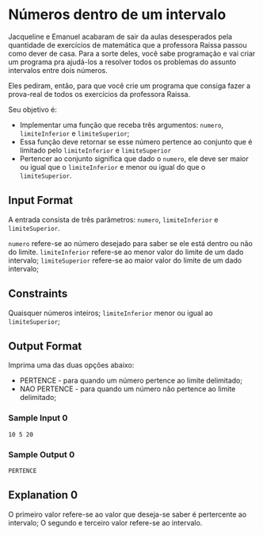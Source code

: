 # Números dentro de um intervalo

Jacqueline e Emanuel acabaram de sair da aulas desesperados pela quantidade de exercícios de matemática que a professora Raissa passou como dever de casa. Para a sorte deles, você sabe programação e vai criar um programa pra ajudá-los a resolver todos os problemas do assunto intervalos entre dois números.

Eles pediram, então, para que você crie um programa que consiga fazer a prova-real de todos os exercícios da professora Raissa.

Seu objetivo é:

* Implementar uma função que receba três argumentos: `numero`, `limiteInferior` e `limiteSuperior`;
* Essa função deve retornar se esse número pertence ao conjunto que é limitado pelo `limiteInferior` e `limiteSuperior`
* Pertencer ao conjunto significa que dado o `numero`, ele deve ser maior ou igual que o `limiteInferior` e menor ou igual do que o `limiteSuperior`.

## Input Format

A entrada consista de três parâmetros: `numero`, `limiteInferior` e `limiteSuperior`.

`numero` refere-se ao número desejado para saber se ele está dentro ou não do limite. `limiteInferior` refere-se ao menor valor do limite de um dado intervalo; `limiteSuperior` refere-se ao maior valor do limite de um dado intervalo;

## Constraints

Quaisquer números inteiros;
`limiteInferior` menor ou igual ao `limiteSuperior`;

## Output Format

Imprima uma das duas opções abaixo:

* PERTENCE - para quando um número pertence ao limite delimitado;
* NAO PERTENCE - para quando um número não pertence ao limite delimitado;

### Sample Input 0

```
10 5 20
```

### Sample Output 0

```
PERTENCE
```
## Explanation 0

O primeiro valor refere-se ao valor que deseja-se saber é pertercente ao intervalo;
O segundo e terceiro valor refere-se ao intervalo.